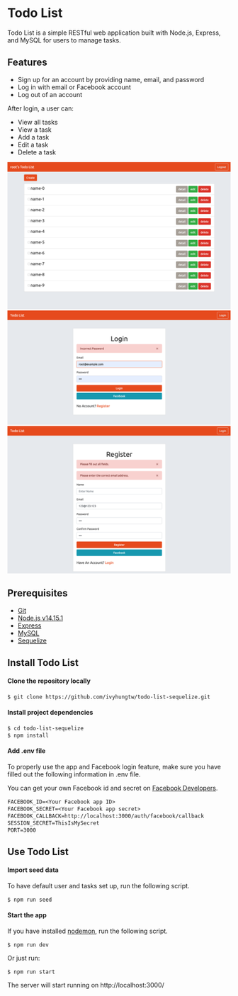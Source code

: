 # Todo List

Todo List is a simple RESTful web application built with Node.js, Express, and MySQL for users to manage tasks.

## Features

- Sign up for an account by providing name, email, and password
- Log in with email or Facebook account
- Log out of an account

After login, a user can:

- View all tasks
- View a task
- Add a task
- Edit a task
- Delete a task

![Home page](/public/photos/index.png)
![Login page](/public/photos/login.png)
![Register page](/public/photos/register.png)

## Prerequisites

- [Git](https://git-scm.com/downloads)
- [Node.js v14.15.1](https://nodejs.org/en/)
- [Express](https://expressjs.com/)
- [MySQL](https://dev.mysql.com/)
- [Sequelize](https://sequelize.org/master/index.html)

## Install Todo List

#### Clone the repository locally

```
$ git clone https://github.com/ivyhungtw/todo-list-sequelize.git
```

#### Install project dependencies

```
$ cd todo-list-sequelize
$ npm install
```

#### Add .env file

To properly use the app and Facebook login feature, make sure you have filled out the following information in .env file.

You can get your own Facebook id and secret on [Facebook Developers](https://developers.facebook.com/).

```
FACEBOOK_ID=<Your Facebook app ID>
FACEBOOK_SECRET=<Your Facebook app secret>
FACEBOOK_CALLBACK=http://localhost:3000/auth/facebook/callback
SESSION_SECRET=ThisIsMySecret
PORT=3000
```

## Use Todo List

#### Import seed data

To have default user and tasks set up, run the following script.

```
$ npm run seed
```

#### Start the app

If you have installed [nodemon](https://www.npmjs.com/package/nodemon), run the following script.

```
$ npm run dev
```

Or just run:

```
$ npm run start
```

The server will start running on http://localhost:3000/
